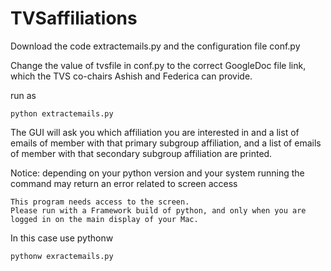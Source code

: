 # TVSaffiliations

Download the code extractemails.py and the configuration file conf.py

Change the value of tvsfile in conf.py to the correct GoogleDoc file link, which the TVS co-chairs Ashish and Federica can provide.

run as 

    python extractemails.py
  

The GUI will ask you which affiliation you are interested in and a list of emails of member with that primary subgroup affiliation, and a list of emails of member with that secondary subgroup affiliation are printed.

Notice: depending on your python version and your system running the command may return an error related to screen access


    This program needs access to the screen.
    Please run with a Framework build of python, and only when you are
    logged in on the main display of your Mac.

In this case use pythonw

    pythonw exractemails.py
